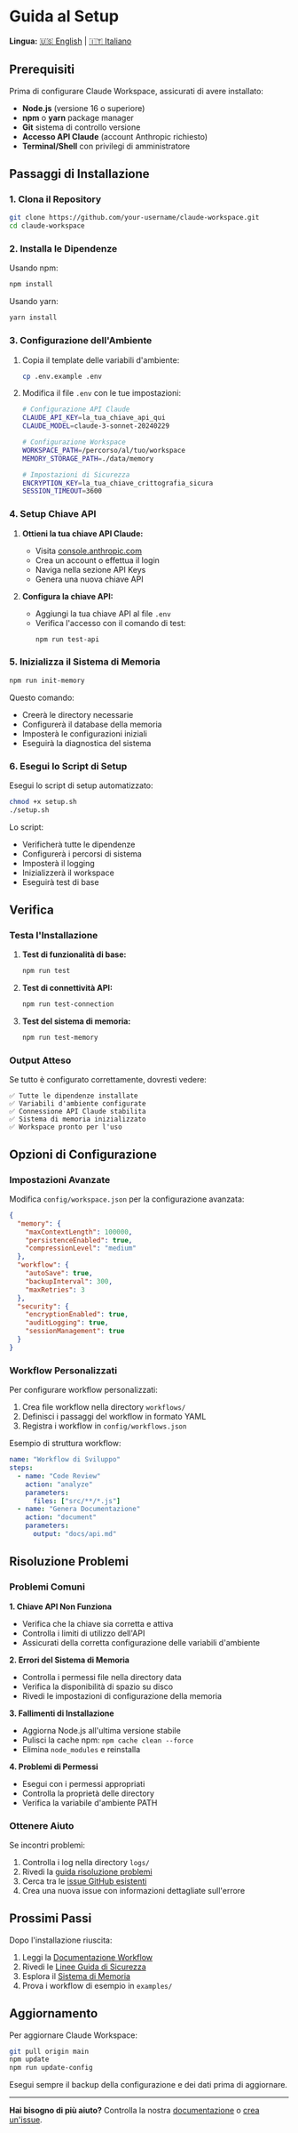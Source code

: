 # Guida al Setup

**Lingua:** [🇺🇸 English](SETUP.md) | [🇮🇹 Italiano](SETUP_IT.md)

## Prerequisiti

Prima di configurare Claude Workspace, assicurati di avere installato:

- **Node.js** (versione 16 o superiore)
- **npm** o **yarn** package manager
- **Git** sistema di controllo versione
- **Accesso API Claude** (account Anthropic richiesto)
- **Terminal/Shell** con privilegi di amministratore

## Passaggi di Installazione

### 1. Clona il Repository

```bash
git clone https://github.com/your-username/claude-workspace.git
cd claude-workspace
```

### 2. Installa le Dipendenze

Usando npm:
```bash
npm install
```

Usando yarn:
```bash
yarn install
```

### 3. Configurazione dell'Ambiente

1. Copia il template delle variabili d'ambiente:
   ```bash
   cp .env.example .env
   ```

2. Modifica il file `.env` con le tue impostazioni:
   ```bash
   # Configurazione API Claude
   CLAUDE_API_KEY=la_tua_chiave_api_qui
   CLAUDE_MODEL=claude-3-sonnet-20240229
   
   # Configurazione Workspace
   WORKSPACE_PATH=/percorso/al/tuo/workspace
   MEMORY_STORAGE_PATH=./data/memory
   
   # Impostazioni di Sicurezza
   ENCRYPTION_KEY=la_tua_chiave_crittografia_sicura
   SESSION_TIMEOUT=3600
   ```

### 4. Setup Chiave API

1. **Ottieni la tua chiave API Claude:**
   - Visita [console.anthropic.com](https://console.anthropic.com)
   - Crea un account o effettua il login
   - Naviga nella sezione API Keys
   - Genera una nuova chiave API

2. **Configura la chiave API:**
   - Aggiungi la tua chiave API al file `.env`
   - Verifica l'accesso con il comando di test:
     ```bash
     npm run test-api
     ```

### 5. Inizializza il Sistema di Memoria

```bash
npm run init-memory
```

Questo comando:
- Creerà le directory necessarie
- Configurerà il database della memoria
- Imposterà le configurazioni iniziali
- Eseguirà la diagnostica del sistema

### 6. Esegui lo Script di Setup

Esegui lo script di setup automatizzato:

```bash
chmod +x setup.sh
./setup.sh
```

Lo script:
- Verificherà tutte le dipendenze
- Configurerà i percorsi di sistema
- Imposterà il logging
- Inizializzerà il workspace
- Eseguirà test di base

## Verifica

### Testa l'Installazione

1. **Test di funzionalità di base:**
   ```bash
   npm run test
   ```

2. **Test di connettività API:**
   ```bash
   npm run test-connection
   ```

3. **Test del sistema di memoria:**
   ```bash
   npm run test-memory
   ```

### Output Atteso

Se tutto è configurato correttamente, dovresti vedere:
```
✅ Tutte le dipendenze installate
✅ Variabili d'ambiente configurate
✅ Connessione API Claude stabilita
✅ Sistema di memoria inizializzato
✅ Workspace pronto per l'uso
```

## Opzioni di Configurazione

### Impostazioni Avanzate

Modifica `config/workspace.json` per la configurazione avanzata:

```json
{
  "memory": {
    "maxContextLength": 100000,
    "persistenceEnabled": true,
    "compressionLevel": "medium"
  },
  "workflow": {
    "autoSave": true,
    "backupInterval": 300,
    "maxRetries": 3
  },
  "security": {
    "encryptionEnabled": true,
    "auditLogging": true,
    "sessionManagement": true
  }
}
```

### Workflow Personalizzati

Per configurare workflow personalizzati:

1. Crea file workflow nella directory `workflows/`
2. Definisci i passaggi del workflow in formato YAML
3. Registra i workflow in `config/workflows.json`

Esempio di struttura workflow:
```yaml
name: "Workflow di Sviluppo"
steps:
  - name: "Code Review"
    action: "analyze"
    parameters:
      files: ["src/**/*.js"]
  - name: "Genera Documentazione"
    action: "document"
    parameters:
      output: "docs/api.md"
```

## Risoluzione Problemi

### Problemi Comuni

**1. Chiave API Non Funziona**
- Verifica che la chiave sia corretta e attiva
- Controlla i limiti di utilizzo dell'API
- Assicurati della corretta configurazione delle variabili d'ambiente

**2. Errori del Sistema di Memoria**
- Controlla i permessi file nella directory data
- Verifica la disponibilità di spazio su disco
- Rivedi le impostazioni di configurazione della memoria

**3. Fallimenti di Installazione**
- Aggiorna Node.js all'ultima versione stabile
- Pulisci la cache npm: `npm cache clean --force`
- Elimina `node_modules` e reinstalla

**4. Problemi di Permessi**
- Esegui con i permessi appropriati
- Controlla la proprietà delle directory
- Verifica la variabile d'ambiente PATH

### Ottenere Aiuto

Se incontri problemi:

1. Controlla i log nella directory `logs/`
2. Rivedi la [guida risoluzione problemi](TROUBLESHOOTING_IT.md)
3. Cerca tra le [issue GitHub esistenti](https://github.com/your-username/claude-workspace/issues)
4. Crea una nuova issue con informazioni dettagliate sull'errore

## Prossimi Passi

Dopo l'installazione riuscita:

1. Leggi la [Documentazione Workflow](WORKFLOW_IT.md)
2. Rivedi le [Linee Guida di Sicurezza](SECURITY_IT.md)
3. Esplora il [Sistema di Memoria](MEMORY-SYSTEM_IT.md)
4. Prova i workflow di esempio in `examples/`

## Aggiornamento

Per aggiornare Claude Workspace:

```bash
git pull origin main
npm update
npm run update-config
```

Esegui sempre il backup della configurazione e dei dati prima di aggiornare.

---

**Hai bisogno di più aiuto?** Controlla la nostra [documentazione](../README_IT.md) o [crea un'issue](https://github.com/your-username/claude-workspace/issues/new).